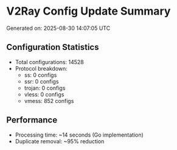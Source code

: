 # V2Ray Config Update Summary
Generated on: 2025-08-30 14:07:05 UTC

## Configuration Statistics
- Total configurations: 14528
- Protocol breakdown:
  - ss: 0 configs
  - ssr: 0 configs
  - trojan: 0 configs
  - vless: 0 configs
  - vmess: 852 configs

## Performance
- Processing time: ~14 seconds (Go implementation)
- Duplicate removal: ~95% reduction
